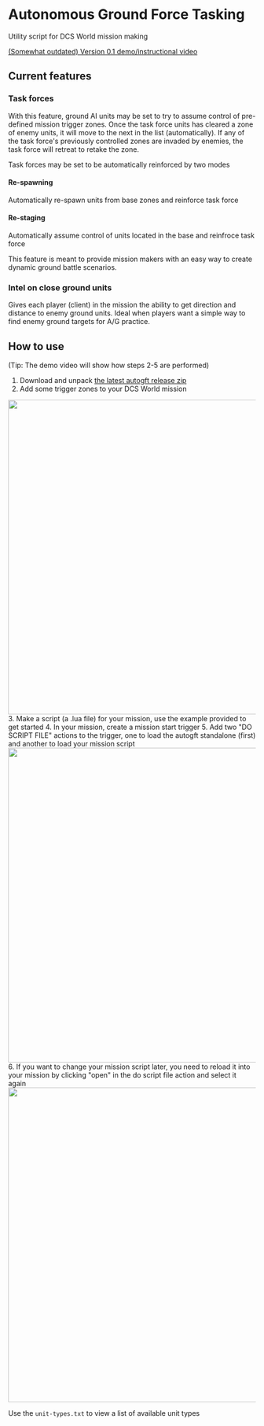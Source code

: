 # Autonomous Ground Force Tasking
Utility script for DCS World mission making

[(Somewhat outdated) Version 0.1 demo/instructional video](https://www.youtube.com/watch?v=bmTS60qrF5g)

## Current features

### Task forces
With this feature, ground AI units may be set to try to assume control of pre-defined mission trigger zones. Once the task force units has cleared a zone of enemy units, it will move to the next in the list (automatically). If any of the task force's previously controlled zones are invaded by enemies, the task force will retreat to retake the zone.

Task forces may be set to be automatically reinforced by two modes

#### Re-spawning
Automatically re-spawn units from base zones and reinforce task force

#### Re-staging
Automatically assume control of units located in the base and reinfroce task force

This feature is meant to provide mission makers with an easy way to create dynamic ground battle scenarios.

### Intel on close ground units
Gives each player (client) in the mission the ability to get direction and distance to enemy ground units. Ideal when players want a simple way to find enemy ground targets for A/G practice.

## How to use
(Tip: The demo video will show how steps 2-5 are performed)

1. Download and unpack [the latest autogft release zip](https://github.com/birgersp/dcs-autogft/releases/latest/)  
2. Add some trigger zones to your DCS World mission  
<img src="https://cloud.githubusercontent.com/assets/5260237/21239139/ef528744-c305-11e6-9fa4-d19f45ac4b78.jpg" width="640"/>
3. Make a script (a .lua file) for your mission, use the example provided to get started  
4. In your mission, create a mission start trigger  
5. Add two "DO SCRIPT FILE" actions to the trigger, one to load the autogft standalone (first) and another to load your mission script  
<img src="https://cloud.githubusercontent.com/assets/5260237/21239387/f762718c-c306-11e6-8f58-07480400e8fb.jpg" width="640"/>
6. If you want to change your mission script later, you need to reload it into your mission by clicking "open" in the do script file action and select it again  
<img src="https://cloud.githubusercontent.com/assets/5260237/21239238/4ea96f3c-c306-11e6-9cc8-38d8360fcccc.jpg" width="640"/>

Use the `unit-types.txt` to view a list of available unit types
